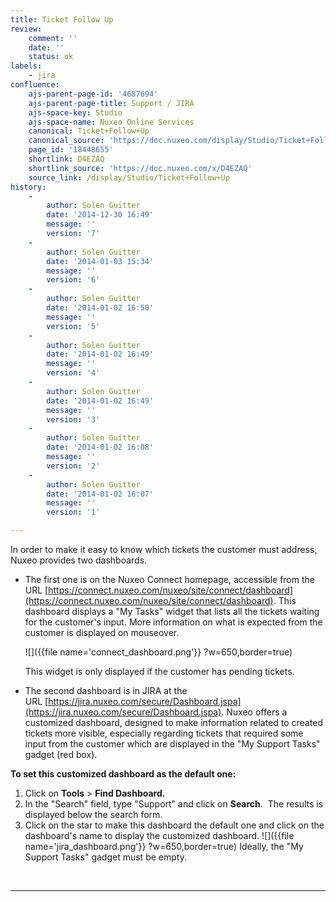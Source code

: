 ```yaml
---
title: Ticket Follow Up
review:
    comment: ''
    date: ''
    status: ok
labels:
    - jira
confluence:
    ajs-parent-page-id: '4687694'
    ajs-parent-page-title: Support / JIRA
    ajs-space-key: Studio
    ajs-space-name: Nuxeo Online Services
    canonical: Ticket+Follow+Up
    canonical_source: 'https://doc.nuxeo.com/display/Studio/Ticket+Follow+Up'
    page_id: '18448655'
    shortlink: D4EZAQ
    shortlink_source: 'https://doc.nuxeo.com/x/D4EZAQ'
    source_link: /display/Studio/Ticket+Follow+Up
history:
    - 
        author: Solen Guitter
        date: '2014-12-30 16:49'
        message: ''
        version: '7'
    - 
        author: Solen Guitter
        date: '2014-01-03 15:34'
        message: ''
        version: '6'
    - 
        author: Solen Guitter
        date: '2014-01-02 16:50'
        message: ''
        version: '5'
    - 
        author: Solen Guitter
        date: '2014-01-02 16:49'
        message: ''
        version: '4'
    - 
        author: Solen Guitter
        date: '2014-01-02 16:49'
        message: ''
        version: '3'
    - 
        author: Solen Guitter
        date: '2014-01-02 16:08'
        message: ''
        version: '2'
    - 
        author: Solen Guitter
        date: '2014-01-02 16:07'
        message: ''
        version: '1'

---
```

In order to make it easy to know which tickets the customer must address, Nuxeo provides two dashboards.

*   The first one is on the Nuxeo Connect homepage, accessible from the URL&nbsp;[https://connect.nuxeo.com/nuxeo/site/connect/dashboard](https://connect.nuxeo.com/nuxeo/site/connect/dashboard). This dashboard displays a "My Tasks" widget that lists all the tickets waiting for the customer's input. More information on what is expected from the customer is displayed on mouseover.

    ![]({{file name='connect_dashboard.png'}} ?w=650,border=true)

    This widget is only displayed if the customer has pending tickets.

*   The second dashboard is in JIRA at the URL&nbsp;[https://jira.nuxeo.com/secure/Dashboard.jspa](https://jira.nuxeo.com/secure/Dashboard.jspa). Nuxeo offers a customized dashboard, designed to make information related to created tickets more visible, especially regarding tickets that required some input from the customer which are displayed in the "My Support Tasks" gadget (red box).

**To set this customized dashboard as the default one:**

1.  Click on&nbsp;**Tools**&nbsp;>&nbsp;**Find Dashboard.**
2.  In the "Search" field, type "Support" and click on&nbsp;**Search**.&nbsp;
    The results is displayed below the search form.
3.  Click on the star to make this dashboard the default one and click on the dashboard's name to display the customized dashboard.
    ![]({{file name='jira_dashboard.png'}} ?w=650,border=true)
    Ideally, the "My Support Tasks" gadget must be empty.

&nbsp;

* * *